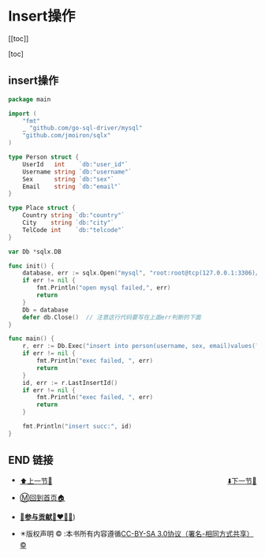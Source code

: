 # Insert操作

[[toc]]

[toc]

## insert操作

```go
package main

import (
    "fmt"
    _ "github.com/go-sql-driver/mysql"
    "github.com/jmoiron/sqlx"
)

type Person struct {
    UserId   int    `db:"user_id"`
    Username string `db:"username"`
    Sex      string `db:"sex"`
    Email    string `db:"email"`
}

type Place struct {
    Country string `db:"country"`
    City    string `db:"city"`
    TelCode int    `db:"telcode"`
}

var Db *sqlx.DB

func init() {
    database, err := sqlx.Open("mysql", "root:root@tcp(127.0.0.1:3306)/test")
    if err != nil {
        fmt.Println("open mysql failed,", err)
        return
    }
    Db = database
    defer db.Close()  // 注意这行代码要写在上面err判断的下面
}

func main() {
    r, err := Db.Exec("insert into person(username, sex, email)values(?, ?, ?)", "stu001", "man", "stu01@qq.com")
    if err != nil {
        fmt.Println("exec failed, ", err)
        return
    }
    id, err := r.LastInsertId()
    if err != nil {
        fmt.Println("exec failed, ", err)
        return
    }

    fmt.Println("insert succ:", id)
}
```

## END 链接
<ul><li><div><a href = '20.md' style='float:left'>⬆️上一节🔗</a><a href = '22.md' style='float: right'>⬇️下一节🔗</a></div></li></ul>

+ [Ⓜ️回到首页🏠](../README.md)

+ [**🫵参与贡献💞❤️‍🔥💖**](https://nsddd.top/archives/contributors))

+ ✴️版权声明 &copy; :本书所有内容遵循[CC-BY-SA 3.0协议（署名-相同方式共享）&copy;](http://zh.wikipedia.org/wiki/Wikipedia:CC-by-sa-3.0协议文本) 


